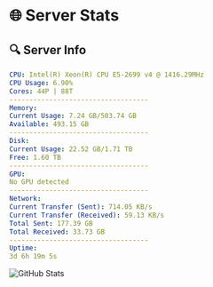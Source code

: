 # 🌐 Server Stats
## 🔍 Server Info
```yaml
CPU: Intel(R) Xeon(R) CPU E5-2699 v4 @ 1416.29MHz
CPU Usage: 6.90%
Cores: 44P | 88T
-----------------------------------
Memory:
Current Usage: 7.24 GB/503.74 GB
Available: 493.15 GB
-----------------------------------
Disk:
Current Usage: 22.52 GB/1.71 TB
Free: 1.60 TB
-----------------------------------
GPU:
No GPU detected
-----------------------------------
Network:
Current Transfer (Sent): 714.05 KB/s
Current Transfer (Received): 59.13 KB/s
Total Sent: 177.39 GB
Total Received: 33.73 GB
-----------------------------------
Uptime:
3d 6h 19m 5s
```
![GitHub Stats](https://img.shields.io/badge/Updated-2025-04-22_23:27:53-blue)